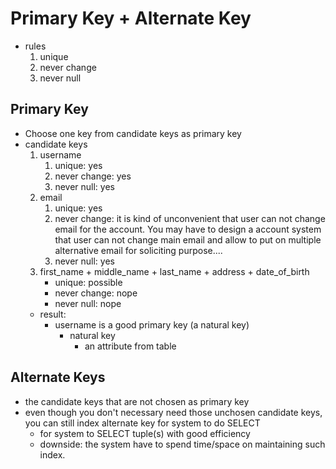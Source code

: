 # Primary Key + Alternate Key
* rules
    1. unique
    2. never change
    3. never null

## Primary Key
* Choose one key from candidate keys as primary key
* candidate keys
    1. username
        1. unique: yes
        2. never change: yes
        3. never null: yes
    2. email
        1. unique: yes
        2. never change: it is kind of unconvenient that user can not change email for the account. You may have to design a account system that user can not change main email and allow to put on multiple alternative email for soliciting purpose....
        3. never null: yes
    3. first_name + middle_name + last_name + address + date_of_birth
        * unique: possible
        * never change: nope
        * never null: nope
    * result:
        * username is a good primary key (a natural key)
            * natural key
                * an attribute from table

## Alternate Keys
* the candidate keys that are not chosen as primary key
* even though you don't necessary need those unchosen candidate keys, you can still index alternate key for system to do SELECT
    * for system to SELECT tuple(s) with good efficiency
    * downside: the system have to spend time/space on maintaining such index.
